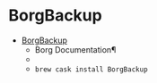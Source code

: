 # BorgBackup
- [BorgBackup](https://borgbackup.readthedocs.io/en/stable/)
  -  Borg Documentation¶
  - 
  - `brew cask install BorgBackup`

